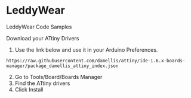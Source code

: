 # LeddyWear
LeddyWear Code Samples

Download your ATtiny Drivers
1. Use the link below and use it in your Arduino Preferences.
```
https://raw.githubusercontent.com/damellis/attiny/ide-1.6.x-boards-manager/package_damellis_attiny_index.json
```
2. Go to Tools/Board/Boards Manager
3. Find the ATtiny drivers
4. Click Install
